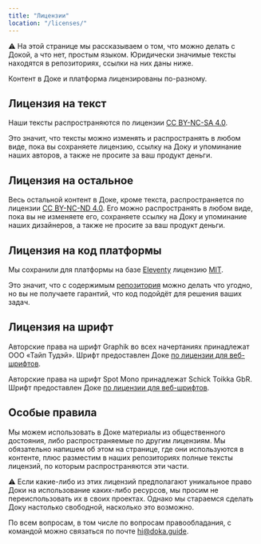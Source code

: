 ```yaml
---
title: "Лицензии"
location: "/licenses/"
---
```


<aside>

⚠️ На этой странице мы рассказываем о том, что можно делать с Докой, а что нет, простым языком. Юридически значимые тексты находятся в репозиториях, ссылки на них даны ниже.

</aside>

Контент в Доке и платформа лицензированы по-разному.

## Лицензия на текст

Наши тексты распространяются по лицензии [CC BY-NC-SA 4.0](https://github.com/doka-guide/content/blob/main/LICENSE-SA.md).

Это значит, что тексты можно изменять и распространять в любом виде, пока вы сохраняете лицензию, ссылку на Доку и упоминание наших авторов, а также не просите за ваш продукт деньги.

## Лицензия на остальное

Весь остальной контент в Доке, кроме текста, распространяется по лицензии [CC BY-NC-ND 4.0](https://github.com/doka-guide/content/blob/main/LICENSE-ND.md). Его можно распространять в любом виде, пока вы не изменяете его, сохраняете ссылку на Доку и упоминание наших дизайнеров, а также не просите за ваш продукт деньги.

## Лицензия на код платформы

Мы сохранили для платформы на базе [Eleventy](https://www.11ty.dev) лицензию [MIT](https://github.com/doka-guide/platform/blob/main/LICENSE.md).

Это значит, что с содержимым [репозитория](https://github.com/doka-guide/platform) можно делать что угодно, но вы не получаете гарантий, что код подойдёт для решения ваших задач.

## Лицензия на шрифт

Авторские права на шрифт Graphik во всех начертаниях принадлежат ООО <!-- yaspeller ignore:start -->«Тайп Тудэй»<!-- yaspeller ignore:end -->. Шрифт предоставлен Доке [по лицензии для веб-шрифтов](https://type.today/ru/license/today/web).

Авторские права на шрифт Spot Mono принадлежат Schick Toikka GbR. Шрифт предоставлен Доке [по лицензии для веб-шрифтов](https://www.schick-toikka.com/licenses).

## Особые правила

Мы можем использовать в Доке материалы из общественного достояния, либо распространяемые по другим лицензиям. Мы обязательно напишем об этом на странице, где они используются в контенте, плюс разместим в наших репозиториях полные тексты лицензий, по которым распространяются эти части.

<aside>

⚠️ Если какие-либо из этих лицензий предполагают уникальное право Доки на использование каких-либо ресурсов, мы просим не переиспользовать их в своих проектах. Однако мы стараемся сделать Доку настолько свободной, насколько это возможно.

</aside>

По всем вопросам, в том числе по вопросам правообладания, с командой можно связаться по почте [hi@doka.guide](mailto:hi@doka.guide).
